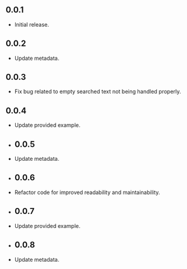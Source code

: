 ## 0.0.1

- Initial release.

## 0.0.2

- Update metadata.

## 0.0.3

- Fix bug related to empty searched text not being handled properly.

## 0.0.4

- Update provided example.

- ## 0.0.5

- Update metadata.

- ## 0.0.6

- Refactor code for improved readability and maintainability.

- ## 0.0.7

- Update provided example.

- ## 0.0.8

- Update metadata.
